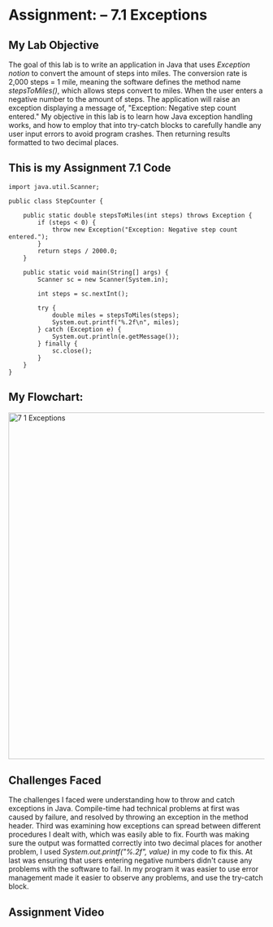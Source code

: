 # Assignment: – 7.1 Exceptions

## My Lab Objective

The goal of this lab is to write an application in Java that uses *Exception notion* to convert the amount of steps into miles. The conversion rate is 2,000 steps = 1 mile, meaning the software defines the method name *stepsToMiles()*, which allows steps convert to miles. When the user enters a negative number to the amount of steps. The application will raise an exception displaying a message of, "Exception: Negative step count entered." My objective in this lab is to learn how Java exception handling works, and how to employ that into try-catch blocks to carefully handle any user input errors to avoid program crashes. Then returning results formatted to two decimal places.

## This is my Assignment 7.1 Code

```
import java.util.Scanner;

public class StepCounter {
    
    public static double stepsToMiles(int steps) throws Exception {
        if (steps < 0) {
            throw new Exception("Exception: Negative step count entered.");
        }
        return steps / 2000.0;
    }

    public static void main(String[] args) {
        Scanner sc = new Scanner(System.in);

        int steps = sc.nextInt(); 

        try {
            double miles = stepsToMiles(steps);
            System.out.printf("%.2f\n", miles);
        } catch (Exception e) {
            System.out.println(e.getMessage());
        } finally {
            sc.close();
        }
    }
}
```

## My Flowchart:
<img width="840" height="681" alt="7 1 Exceptions" src="https://github.com/user-attachments/assets/9b9c0b47-cc7c-4981-8056-df2eada77865" />

## Challenges Faced
The challenges I faced were understanding how to throw and catch exceptions in Java. Compile-time had technical problems at first was caused by failure, and resolved by throwing an exception in the method header. Third was examining how exceptions can spread between different procedures I dealt with, which was easily able to fix. Fourth was making sure the output was formatted correctly into two decimal places for another problem, I used *System.out.printf("%.2f", value)* in my code to fix this. At last was ensuring that users entering negative numbers didn't cause any problems with the software to fail. In my program it was easier to use error management made it easier to observe any problems, and use the try-catch block.

## Assignment Video
